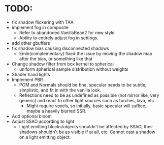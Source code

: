 # TODO:
* fix shadow flickering with TAA
* implement fog in composite
    * Refer to abandoned VanillaBean2 for new style
    * Ability to entirely adjust fog in settings.
* add other gbuffers
* fix shadow bias causing disconnected shadows
    * Emin(complementary) fixed the issue by moving the shadow map after the bias, or something like that
* Change shadow filter from box kernel to spherical
    * uniform spherical sample distribution without weights
* Shader hand lights
* Implement PBR
    * POM and Normals should be fine, specular needs to be subtle, simplistic, and fit in with the vanilla look.
    * Reflections need to be as undefined as possible (not mirror like, very generic) and react to other light sources such as torches, lava, etc.
        * Might require voxels, so initially, basic specular will suffice, maybe a heavily blurred SSR.
* Add optional bloom
* Adjust SSAO according to light
    * Light emitting blocks/objects shouldn't be affected by SSAO, their shadows shouldn't be as visible if at all, etc. Cannot cast a shadow on a light emitting object.
